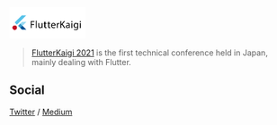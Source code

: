 <a href="https://flutterkaigi.jp"><img height="56" alt="FlutterKaigi logo" src="https://github.com/FlutterKaigi/.github/blob/main/flutterkaigi-navbar_logo.svg?sanitize=true"></a>

> [FlutterKaigi 2021](https://flutterkaigi.jp) is the first technical conference held in Japan, mainly dealing with Flutter.

## Social

[Twitter](https://twitter.com/FlutterKaigi) / [Medium](https://medium.com/flutterkaigi)
